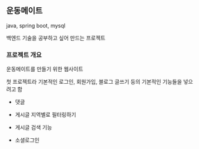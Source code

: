 ## 운동메이트

java, spring boot, mysql

백엔드 기술을 공부하고 싶어 만드는 프로젝트

### 프로젝트 개요

운동메이트를 만들기 위한 웹사이트 

첫 프로젝트라 기본적인 로그인, 회원가입, 블로그 글쓰기 등의 기본적인 기능들을 넣으려고 함

- 댓글

- 게시글 지역별로 필터링하기
- 게시글 검색 기능

- 소셜로그인

